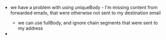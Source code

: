 - we have a problem with using uniqueBody - I'm missing content from forwarded emails, that were otherwise not sent to my destination email
    - we can use fullBody, and ignore chain segments that were sent to my address

-  